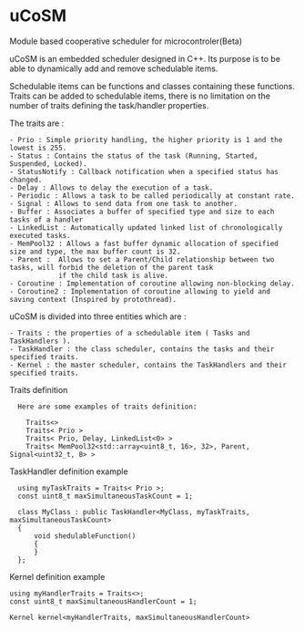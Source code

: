 # uCoSM
Module based cooperative scheduler for microcontroler(Beta)

  uCoSM is an embedded scheduler designed in C++. Its purpose is to be able to dynamically add and remove schedulable items.
  
  
  Schedulable items can be functions and classes containing these functions. 
  Traits can be added to schedulable items, there is no limitation on the number of traits defining the task/handler
  properties.
  
  The traits are :
  
    - Prio : Simple priority handling, the higher priority is 1 and the lowest is 255.
    - Status : Contains the status of the task (Running, Started, Suspended, Locked).
    - StatusNotify : Callback notification when a specified status has changed. 
    - Delay : Allows to delay the execution of a task.
    - Periodic : Allows a task to be called periodically at constant rate.
    - Signal : Allows to send data from one task to another.
    - Buffer : Associates a buffer of specified type and size to each tasks of a handler
    - LinkedList : Automatically updated linked list of chronologically executed tasks.
    - MemPool32 : Allows a fast buffer dynamic allocation of specified size and type, the max buffer count is 32.
    - Parent :  Allows to set a Parent/Child relationship between two tasks, will forbid the deletion of the parent task 
                if the child task is alive. 
    - Coroutine : Implementation of coroutine allowing non-blocking delay.
    - Coroutine2 : Implementation of coroutine allowing to yield and saving context (Inspired by protothread).
    
  

  uCoSM is divided into three entities which are :
  
    - Traits : the properties of a schedulable item ( Tasks and TaskHandlers ).
    - TaskHandler : the class scheduler, contains the tasks and their specified traits.
    - Kernel : the master scheduler, contains the TaskHandlers and their specified traits.
    
    
Traits definition
    
      Here are some examples of traits definition:
      
        Traits<>
        Traits< Prio >
        Traits< Prio, Delay, LinkedList<0> >
        Traits< MemPool32<std::array<uint8_t, 16>, 32>, Parent, Signal<uint32_t, 8> >
        
        
TaskHandler definition example

      using myTaskTraits = Traits< Prio >;
      const uint8_t maxSimultaneousTaskCount = 1;

      class MyClass : public TaskHandler<MyClass, myTaskTraits, maxSimultaneousTaskCount>
      {
          void shedulableFunction()
          {
          }
      };
    
Kernel definition example
  
    using myHandlerTraits = Traits<>;
    const uint8_t maxSimultaneousHandlerCount = 1;
    
    Kernel kernel<myHandlerTraits, maxSimultaneousHandlerCount>
